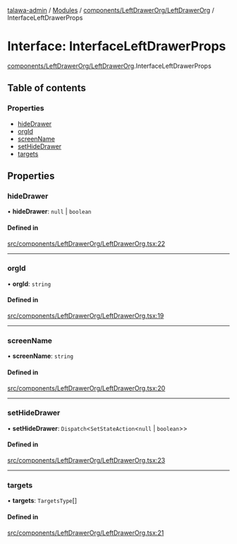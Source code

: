[talawa-admin](../README.md) / [Modules](../modules.md) / [components/LeftDrawerOrg/LeftDrawerOrg](../modules/components_LeftDrawerOrg_LeftDrawerOrg.md) / InterfaceLeftDrawerProps

# Interface: InterfaceLeftDrawerProps

[components/LeftDrawerOrg/LeftDrawerOrg](../modules/components_LeftDrawerOrg_LeftDrawerOrg.md).InterfaceLeftDrawerProps

## Table of contents

### Properties

- [hideDrawer](components_LeftDrawerOrg_LeftDrawerOrg.InterfaceLeftDrawerProps.md#hidedrawer)
- [orgId](components_LeftDrawerOrg_LeftDrawerOrg.InterfaceLeftDrawerProps.md#orgid)
- [screenName](components_LeftDrawerOrg_LeftDrawerOrg.InterfaceLeftDrawerProps.md#screenname)
- [setHideDrawer](components_LeftDrawerOrg_LeftDrawerOrg.InterfaceLeftDrawerProps.md#sethidedrawer)
- [targets](components_LeftDrawerOrg_LeftDrawerOrg.InterfaceLeftDrawerProps.md#targets)

## Properties

### hideDrawer

• **hideDrawer**: ``null`` \| `boolean`

#### Defined in

[src/components/LeftDrawerOrg/LeftDrawerOrg.tsx:22](https://github.com/Anvita0305/talawa-admin/blob/6375d1b/src/components/LeftDrawerOrg/LeftDrawerOrg.tsx#L22)

___

### orgId

• **orgId**: `string`

#### Defined in

[src/components/LeftDrawerOrg/LeftDrawerOrg.tsx:19](https://github.com/Anvita0305/talawa-admin/blob/6375d1b/src/components/LeftDrawerOrg/LeftDrawerOrg.tsx#L19)

___

### screenName

• **screenName**: `string`

#### Defined in

[src/components/LeftDrawerOrg/LeftDrawerOrg.tsx:20](https://github.com/Anvita0305/talawa-admin/blob/6375d1b/src/components/LeftDrawerOrg/LeftDrawerOrg.tsx#L20)

___

### setHideDrawer

• **setHideDrawer**: `Dispatch`\<`SetStateAction`\<``null`` \| `boolean`\>\>

#### Defined in

[src/components/LeftDrawerOrg/LeftDrawerOrg.tsx:23](https://github.com/Anvita0305/talawa-admin/blob/6375d1b/src/components/LeftDrawerOrg/LeftDrawerOrg.tsx#L23)

___

### targets

• **targets**: `TargetsType`[]

#### Defined in

[src/components/LeftDrawerOrg/LeftDrawerOrg.tsx:21](https://github.com/Anvita0305/talawa-admin/blob/6375d1b/src/components/LeftDrawerOrg/LeftDrawerOrg.tsx#L21)
